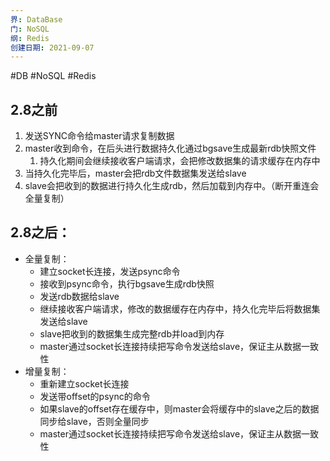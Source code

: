 ```yaml
---
界: DataBase
门: NoSQL
纲: Redis
创建日期: 2021-09-07
---
```

#DB #NoSQL #Redis

## 2.8之前
1. 发送SYNC命令给master请求复制数据
2. master收到命令，在后头进行数据持久化通过bgsave生成最新rdb快照文件
	1. 持久化期间会继续接收客户端请求，会把修改数据集的请求缓存在内存中
3. 当持久化完毕后，master会把rdb文件数据集发送给slave
4. slave会把收到的数据进行持久化生成rdb，然后加载到内存中。（断开重连会全量复制）

## 2.8之后：
-   全量复制：
    -   建立socket长连接，发送psync命令
    -   接收到psync命令，执行bgsave生成rdb快照
    -   发送rdb数据给slave
    -   继续接收客户端请求，修改的数据缓存在内存中，持久化完毕后将数据集发送给slave
    -   slave把收到的数据集生成完整rdb并load到内存
    -   master通过socket长连接持续把写命令发送给slave，保证主从数据一致性
-   增量复制：
    -   重新建立socket长连接
    -   发送带offset的psync的命令
    -   如果slave的offset存在缓存中，则master会将缓存中的slave之后的数据同步给slave，否则全量同步
    -   master通过socket长连接持续把写命令发送给slave，保证主从数据一致性
